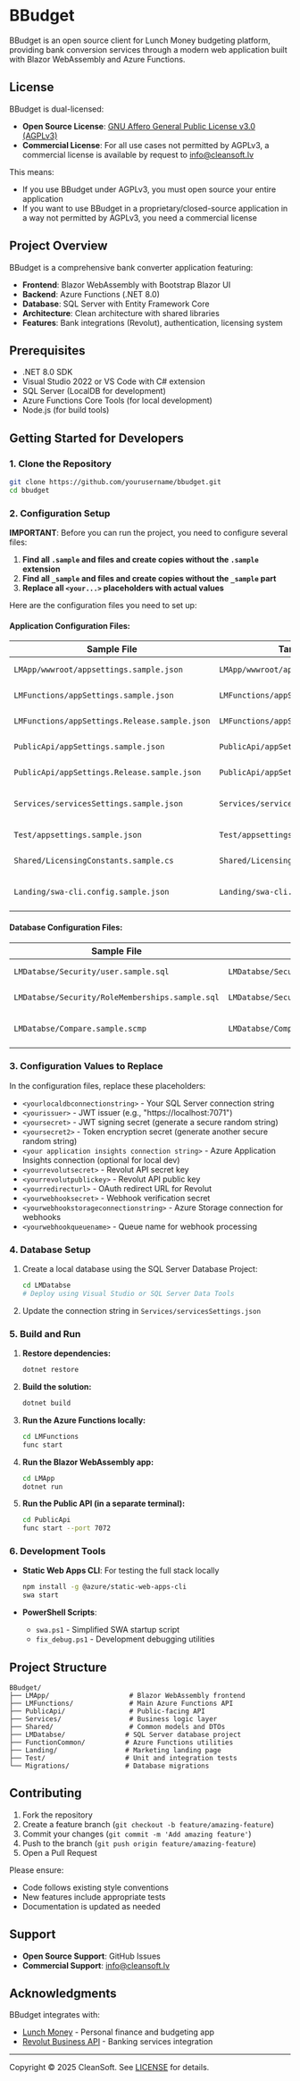 # BBudget

BBudget is an open source client for Lunch Money budgeting platform, providing bank conversion services through a modern web application built with Blazor WebAssembly and Azure Functions.

## License

BBudget is dual-licensed:

- **Open Source License**: [GNU Affero General Public License v3.0 (AGPLv3)](LICENSE)
- **Commercial License**: For all use cases not permitted by AGPLv3, a commercial license is available by request to info@cleansoft.lv

This means:
- If you use BBudget under AGPLv3, you must open source your entire application
- If you want to use BBudget in a proprietary/closed-source application in a way not permitted by AGPLv3, you need a commercial license

## Project Overview

BBudget is a comprehensive bank converter application featuring:
- **Frontend**: Blazor WebAssembly with Bootstrap Blazor UI
- **Backend**: Azure Functions (.NET 8.0)
- **Database**: SQL Server with Entity Framework Core
- **Architecture**: Clean architecture with shared libraries
- **Features**: Bank integrations (Revolut), authentication, licensing system

## Prerequisites

- .NET 8.0 SDK
- Visual Studio 2022 or VS Code with C# extension
- SQL Server (LocalDB for development)
- Azure Functions Core Tools (for local development)
- Node.js (for build tools)

## Getting Started for Developers

### 1. Clone the Repository

```bash
git clone https://github.com/yourusername/bbudget.git
cd bbudget
```

### 2. Configuration Setup

**IMPORTANT**: Before you can run the project, you need to configure several files:

1. **Find all `.sample` and files and create copies without the `.sample` extension**
2. **Find all `_sample` and files and create copies without the `_sample` part**
3. **Replace all `<your...>` placeholders with actual values**

Here are the configuration files you need to set up:

#### Application Configuration Files:

| Sample File | Target File | Description |
|------------|-------------|-------------|
| `LMApp/wwwroot/appsettings.sample.json` | `LMApp/wwwroot/appsettings.json` | Frontend configuration |
| `LMFunctions/appSettings.sample.json` | `LMFunctions/appSettings.json` | Main API configuration |
| `LMFunctions/appSettings.Release.sample.json` | `LMFunctions/appSettings.Release.json` | Production API settings |
| `PublicApi/appSettings.sample.json` | `PublicApi/appSettings.json` | Public API configuration |
| `PublicApi/appSettings.Release.sample.json` | `PublicApi/appSettings.Release.json` | Production public API |
| `Services/servicesSettings.sample.json` | `Services/servicesSettings.json` | Core services configuration |
| `Test/appsettings.sample.json` | `Test/appsettings.json` | Test configuration |
| `Shared/LicensingConstants.sample.cs` | `Shared/LicensingConstants.cs` | Licensing constants |
| `Landing/swa-cli.config.sample.json` | `Landing/swa-cli.config.json` | Static Web Apps CLI config |

#### Database Configuration Files:

| Sample File | Target File | Description |
|------------|-------------|-------------|
| `LMDatabse/Security/user.sample.sql` | `LMDatabse/Security/user.sql` | Database user setup |
| `LMDatabse/Security/RoleMemberships.sample.sql` | `LMDatabse/Security/RoleMemberships.sql` | Database roles |
| `LMDatabse/Compare.sample.scmp` | `LMDatabse/Compare.scmp` | Database comparison settings |

### 3. Configuration Values to Replace

In the configuration files, replace these placeholders:

- `<yourlocaldbconnectionstring>` - Your SQL Server connection string
- `<yourissuer>` - JWT issuer (e.g., "https://localhost:7071")
- `<yoursecret>` - JWT signing secret (generate a secure random string)
- `<yoursecret2>` - Token encryption secret (generate another secure random string)
- `<your application insights connection string>` - Azure Application Insights connection (optional for local dev)
- `<yourrevolutsecret>` - Revolut API secret key
- `<yourrevolutpublickey>` - Revolut API public key
- `<yourredirecturl>` - OAuth redirect URL for Revolut
- `<yourwebhooksecret>` - Webhook verification secret
- `<yourwebhookstorageconnectionstring>` - Azure Storage connection for webhooks
- `<yourwebhookqueuename>` - Queue name for webhook processing

### 4. Database Setup

1. Create a local database using the SQL Server Database Project:
   ```bash
   cd LMDatabse
   # Deploy using Visual Studio or SQL Server Data Tools
   ```

2. Update the connection string in `Services/servicesSettings.json`

### 5. Build and Run

1. **Restore dependencies:**
   ```bash
   dotnet restore
   ```

2. **Build the solution:**
   ```bash
   dotnet build
   ```

3. **Run the Azure Functions locally:**
   ```bash
   cd LMFunctions
   func start
   ```

4. **Run the Blazor WebAssembly app:**
   ```bash
   cd LMApp
   dotnet run
   ```

5. **Run the Public API (in a separate terminal):**
   ```bash
   cd PublicApi
   func start --port 7072
   ```

### 6. Development Tools

- **Static Web Apps CLI**: For testing the full stack locally
  ```bash
  npm install -g @azure/static-web-apps-cli
  swa start
  ```

- **PowerShell Scripts**:
  - `swa.ps1` - Simplified SWA startup script
  - `fix_debug.ps1` - Development debugging utilities

## Project Structure

```
BBudget/
├── LMApp/                    # Blazor WebAssembly frontend
├── LMFunctions/              # Main Azure Functions API
├── PublicApi/                # Public-facing API
├── Services/                 # Business logic layer
├── Shared/                   # Common models and DTOs
├── LMDatabse/               # SQL Server database project
├── FunctionCommon/          # Azure Functions utilities
├── Landing/                 # Marketing landing page
├── Test/                    # Unit and integration tests
└── Migrations/              # Database migrations
```

## Contributing

1. Fork the repository
2. Create a feature branch (`git checkout -b feature/amazing-feature`)
3. Commit your changes (`git commit -m 'Add amazing feature'`)
4. Push to the branch (`git push origin feature/amazing-feature`)
5. Open a Pull Request

Please ensure:
- Code follows existing style conventions
- New features include appropriate tests
- Documentation is updated as needed

## Support

- **Open Source Support**: GitHub Issues
- **Commercial Support**: info@cleansoft.lv

## Acknowledgments

BBudget integrates with:
- [Lunch Money](https://lunchmoney.app/) - Personal finance and budgeting app
- [Revolut Business API](https://developer.revolut.com/) - Banking services integration

---

Copyright © 2025 CleanSoft. See [LICENSE](LICENSE) for details.